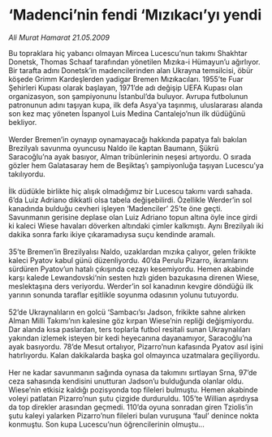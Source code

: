 # ‘Madenci’nin fendi ‘Mızıkacı’yı yendi

*Ali Murat Hamarat 21.05.2009*

<div class="taraf_structure_2col_1zq">
<div class="margen_n">



 <p>Bu topraklara hiç yabancı olmayan Mircea Lucescu’nun takımı Shakhtar Donetsk, Thomas Schaaf tarafından yönetilen Mızıka-i Hümayun’u ağırlıyor. Bir tarafta adını Donetsk’in madencilerinden alan Ukrayna temsilcisi, öbür köşede Grimm Kardeşlerden yadigar Bremen Mızıkacıları. 1955’te Fuar Şehirleri Kupası olarak başlayan, 1971’de adı değişip UEFA Kupası olan organizasyon, son şampiyonunu İstanbul’da buluyor. Avrupa futbolunun patronunun adını taşıyan kupa, ilk defa Asya’ya taşınmış, uluslararası alanda son kez maç yöneten İspanyol Luis Medina Cantalejo’nun ilk düdüğünü bekliyor. <br/><br/>Werder Bremen’in oynayıp oynamayacağı hakkında papatya falı bakılan Brezilyalı savunma oyuncusu Naldo ile kaptan Baumann, Şükrü Saracoğlu’na ayak basıyor, Alman tribünlerinin neşesi artıyordu. O sırada gözler hem Galatasaray hem de Beşiktaş’ı şampiyonluğa taşıyan Lucescu’ya takılıyordu. <br/><br/>İlk düdükle birlikte hiç alışık olmadığımız bir Lucescu takımı vardı sahada. 6’da Luiz Adriano dikkatli olsa tabela değişebilirdi. Özellikle Werder’in sol kanadında bulduğu cevheri işleyen ‘Madenciler’ 25’te öne geçti. Savunmanın gerisine deplase olan Luiz Adriano topun altına öyle ince girdi ki kaleci Wiese havaları döverken altındaki çimler kalkmıştı. Aynı Brezilyalı iki dakika sonra farkı ikiye çıkaramadıysa suçu kendinde aramalı. <br/><br/>35’te Bremen’in Brezilyalısı Naldo, uzaklardan mızıka çalıyor, gelen frikikte kaleci Pyatov kabul günü düzenliyordu. 40’da Perulu Pizarro, ikramlarını sürdüren Pyatov’un hatalı çıkışında cezayı kesemiyordu. Hemen akabinde karşı kalede Lewandovski‘nin sesten hızlı giden bazukasına direnen Wiese, meslektaşına ders veriyordu. Werder’in sol kanadının kevgire döndüğü ilk yarının sonunda taraflar eşitlikle soyunma odasının yolunu tutuyordu. <br/><br/>52’de Ukraynalıların en golcü ‘Sambacı’sı Jadson, frikikte sahne alırken Alman Milli Takımı’nın kalesine göz kırpan Wiese’nin repliği değişmiyordu. Dar alanda kısa paslardan, ters toplarla futbol resitali sunan Ukraynalıları yakından izlemek isteyen bir kedi heyecanına dayanamıyor, Saracoğlu’na ayak basıyordu. 78’de Mesut ortalıyor, Pizarro’nun kafasında Pyatov asıl işini hatırlıyordu. Kalan dakikalarda başka gol olmayınca uzatmalara geçiliyordu. <br/><br/>Her ne kadar savunmanın sağında oynasa da takımını sırtlayan Srna, 97’de ceza sahasında kendisini unutturan Jadson’u bulduğunda olanlar oldu. Wiese’nin etkisiz kaldığı pozisyonda top fileleri bulmuştu. Hemen akabinde voleyi patlatan Pizarro’nun şutu çizgide durduruldu. 105’te Willian aşırdıysa da top direkler arasından geçmedi. 110’da oyuna sonradan giren Tziolis’in şutu kaleyi yalarken Pizarro’nun fileleri bulan vuruşuna ‘faul’ denince nokta konmuştu. Son kupa Lucescu’nun öğrencilerinin olmuştu...</p>
<br/>
<br/>
<br/>



<br/>


<div id="taraf_not">
</div>

</div>


</div>
